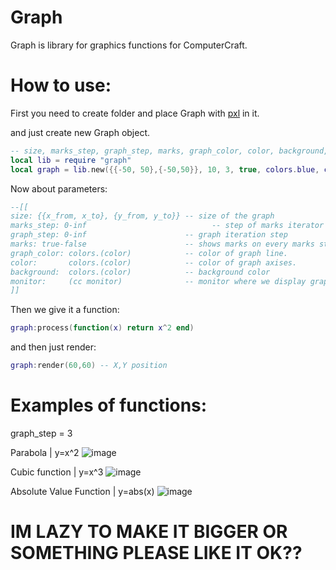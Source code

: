 # Graph
Graph is library for graphics functions for ComputerCraft.

# How to use:
First you need to create folder and place Graph with [pxl](https://github.com/4x4x8/pxl) in it.


and just create new Graph object.
```lua
-- size, marks_step, graph_step, marks, graph_color, color, background, monitor
local lib = require "graph"
local graph = lib.new({{-50, 50},{-50,50}}, 10, 3, true, colors.blue, colors.white, colors.black, term)
```

Now about parameters:
```lua
--[[
size: {{x_from, x_to}, {y_from, y_to}} -- size of the graph
marks_step: 0-inf                            -- step of marks iterator
graph_step: 0-inf                      -- graph iteration step
marks: true-false                      -- shows marks on every marks step iterator
graph_color: colors.(color)            -- color of graph line.
color:       colors.(color)            -- color of graph axises.
background:  colors.(color)            -- background color
monitor:     (cc monitor)              -- monitor where we display graphic.
]]
```

Then we give it a function:
```lua
graph:process(function(x) return x^2 end)
```
and then just render:
```lua
graph:render(60,60) -- X,Y position
```

# Examples of functions:
graph_step = 3

Parabola | y=x^2
![image](https://user-images.githubusercontent.com/83549287/202788536-5b7e5559-be3b-49f5-bdbc-a180b7419c08.png)

Cubic function | y=x^3
![image](https://user-images.githubusercontent.com/83549287/202788929-f1f63cab-51f1-447b-8f5a-14d1f6558301.png)

Absolute Value Function | y=abs(x)
![image](https://user-images.githubusercontent.com/83549287/202789064-b2b16a94-e84d-4b18-99d8-a4b6fcb0d90d.png)


# IM LAZY TO MAKE IT BIGGER OR SOMETHING PLEASE LIKE IT OK??
